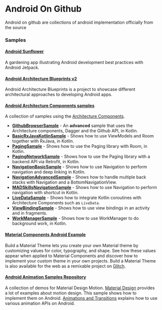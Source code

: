 # Android On Github

Android on github are collections of android implementation officially from the source

### Samples

#### [Android Sunflower](https://github.com/android/sunflower)

A gardening app illustrating Android development best practices with Android Jetpack.

#### [Android Architecture Blueprints v2](https://github.com/android/architecture-samples)

Android Architecture Blueprints is a project to showcase different architectural approaches to developing Android apps.

#### [Android Architecture Components samples](https://github.com/android/architecture-components-samples)

A collection of samples using the [Architecture Components](https://developer.android.com/arch).

- **[GithubBrowserSample](https://github.com/googlesamples/android-architecture-components/blob/master/GithubBrowserSample)** - An **advanced** sample that uses the Architecture components, Dagger and the Github API, in Kotlin.
- **[BasicRxJavaKotlinSample](https://github.com/googlesamples/android-architecture-components/blob/master/BasicRxJavaSampleKotlin)** - Shows how to use ViewModels and Room together with RxJava, in Kotlin.
- **[PagingSample](https://github.com/googlesamples/android-architecture-components/tree/master/PagingSample)** - Shows how to use the Paging library with Room, in Kotlin.
- **[PagingNetworkSample](https://github.com/googlesamples/android-architecture-components/tree/master/PagingWithNetworkSample)** - Shows how to use the Paging library with a backend API via Retrofit, in Kotlin.
- **[NavigationBasicSample](https://github.com/googlesamples/android-architecture-components/tree/master/NavigationBasicSample)** - Shows how to use Navigation to perform navigation and deep linking in Kotlin.
- **[NavigationAdvancedSample](https://github.com/googlesamples/android-architecture-components/tree/master/NavigationAdvancedSample)** - Shows how to handle multiple back stacks with Navigation and a BottomNavigationView.
- [**MADSkillsNavigationSample**](https://github.com/android/architecture-components-samples/tree/main/MADSkillsNavigationSample) - Shows how to use Navigation to perform navigation with shortcut in Kotlin.
- **[LiveDataSample](https://github.com/googlesamples/android-architecture-components/tree/master/LiveDataSample)** - Shows how to integrate Kotlin coroutines with Architecture Components such as `LiveData`.
- **[ViewBindingSample](https://github.com/googlesamples/android-architecture-components/tree/master/ViewBindingSample)** - Shows how to use view bindings in an activity and in fragments.
- **[WorkManagerSample](https://github.com/googlesamples/android-architecture-components/tree/master/WorkManagerSample)** - Shows how to use WorkManager to do background work, in Kotlin.

#### [Material Components Android Example](https://github.com/material-components/material-components-android-examples)

Build a Material Theme lets you create your own Material theme by customizing values for color, typography, and shape. See how these values appear when applied to Material Components and discover how to implement your custom theme in your own projects. Build a Material Theme is also available for the web as a remixable project on [Glitch](https://glitch.com/~material-theme-builder).

#### [Android Animation Samples Repository](https://github.com/android/animation-samples)

A collection of demos for Material Design Motion. [Material Design](https://material.io/) provides a lot of examples about motion design. This sample shows how to implement them on Android. [Animations and Transitions](https://developer.android.com/training/animation) explains how to use various animation APIs on Android.
